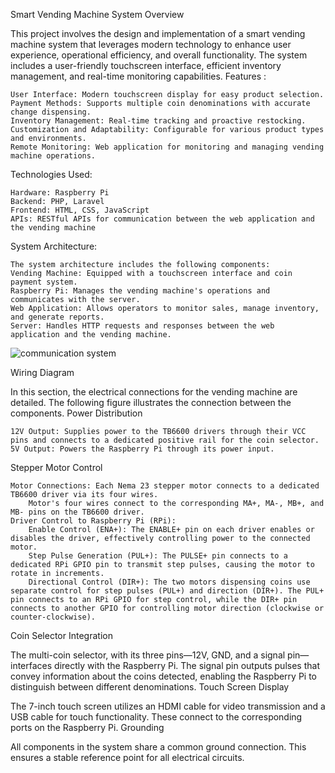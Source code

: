 Smart Vending Machine System
Overview

This project involves the design and implementation of a smart vending machine system that leverages modern technology to enhance user experience, operational efficiency, and overall functionality. The system includes a user-friendly touchscreen interface, efficient inventory management, and real-time monitoring capabilities.
Features :

    User Interface: Modern touchscreen display for easy product selection.
    Payment Methods: Supports multiple coin denominations with accurate change dispensing.
    Inventory Management: Real-time tracking and proactive restocking.
    Customization and Adaptability: Configurable for various product types and environments.
    Remote Monitoring: Web application for monitoring and managing vending machine operations.

Technologies Used:

    Hardware: Raspberry Pi
    Backend: PHP, Laravel
    Frontend: HTML, CSS, JavaScript
    APIs: RESTful APIs for communication between the web application and the vending machine

System Architecture:

    The system architecture includes the following components:
    Vending Machine: Equipped with a touchscreen interface and coin payment system.
    Raspberry Pi: Manages the vending machine's operations and communicates with the server.
    Web Application: Allows operators to monitor sales, manage inventory, and generate reports.
    Server: Handles HTTP requests and responses between the web application and the vending machine.


![communication system](https://github.com/user-attachments/assets/749413b4-2af4-4276-bc60-254de330abcf)


Wiring Diagram

In this section, the electrical connections for the vending machine are detailed. The following figure illustrates the connection between the components.
Power Distribution

    12V Output: Supplies power to the TB6600 drivers through their VCC pins and connects to a dedicated positive rail for the coin selector.
    5V Output: Powers the Raspberry Pi through its power input.

Stepper Motor Control

    Motor Connections: Each Nema 23 stepper motor connects to a dedicated TB6600 driver via its four wires.
        Motor's four wires connect to the corresponding MA+, MA-, MB+, and MB- pins on the TB6600 driver.
    Driver Control to Raspberry Pi (RPi):
        Enable Control (ENA+): The ENABLE+ pin on each driver enables or disables the driver, effectively controlling power to the connected motor.
        Step Pulse Generation (PUL+): The PULSE+ pin connects to a dedicated RPi GPIO pin to transmit step pulses, causing the motor to rotate in increments.
        Directional Control (DIR+): The two motors dispensing coins use separate control for step pulses (PUL+) and direction (DIR+). The PUL+ pin connects to an RPi GPIO for step control, while the DIR+ pin connects to another GPIO for controlling motor direction (clockwise or counter-clockwise).

Coin Selector Integration

The multi-coin selector, with its three pins—12V, GND, and a signal pin—interfaces directly with the Raspberry Pi. The signal pin outputs pulses that convey information about the coins detected, enabling the Raspberry Pi to distinguish between different denominations.
Touch Screen Display

The 7-inch touch screen utilizes an HDMI cable for video transmission and a USB cable for touch functionality. These connect to the corresponding ports on the Raspberry Pi.
Grounding

All components in the system share a common ground connection. This ensures a stable reference point for all electrical circuits.
